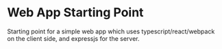 # Web App Starting Point

Starting point for a simple web app which uses typescript/react/webpack on the client side, and expressjs for the server.
